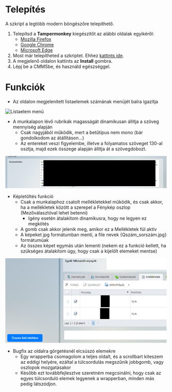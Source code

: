 # Telepítés

A szkript a legtöbb modern böngészőre telepíthető.<br>

1. Telepítsd a **Tampermonkey** kiegészítőt az alábbi oldalak egyikéről:
    * [Mozilla Firefox](https://addons.mozilla.org/en-US/firefox/addon/tampermonkey/)
    * [Google Chrome](https://chromewebstore.google.com/detail/tampermonkey/dhdgffkkebhmkfjojejmpbldmpobfkfo)
    * [Microsoft Edge](https://microsoftedge.microsoft.com/addons/detail/tampermonkey/iikmkjmpaadaobahmlepeloendndfphd)
1. Most már telepítheted a szkriptet. Ehhez [kattints ide](https://github.com/MentalGravis/CMMSLayoutChange/releases/latest/download/CMMSLayoutChange.user.js).
1. A megjelenő oldalon kattints az **Install** gombra.
1. Lépj be a CMMSbe, és használd egészséggel.

# Funkciók

* Az oldalon megjelenített listaelemek számának menüjét balra igazítja
<picture>
<img alt="Listaelem menü" src="img/OldalMéret.png">
</picture><br>

* A munkalapon lévő rubrikák magasságát dinamikusan állítja a szöveg mennyiség alapján
    * Csak nagyjából működik, mert a betűtípus nem mono (bár gondolkodom az átállításon...)
    * Az entereket veszi figyelembe, illetve a folyamatos szöveget 130-al osztja, majd ezek összege alapján állítja át a szövegdobozt.
<picture>
<img alt="Szövegdoboz magassága" src="img/SzövegDobozMagassága.png">
</picture><br>

* Képletöltés funkció
    * Csak a munkalaphoz csatolt mellékletekkel működik, és csak akkor, ha a mellékletek között a szerepel a Fénykép oszlop (Mezőválasztóval lehet betenni)
        * Igény esetén átalakítom dinamikusra, hogy ne legyen ez megkötés
    * A gomb csak akkor jelenik meg, amikor ez a Mellékletek fül aktív
    * A képeket jpg formátumban menti, a file nevek {Qszám_sorszám.jpg} formátumúak
    * Az összes képet egymás után lementi (nekem ez a funkció kellett, ha szükséges átalakítom úgy, hogy csak a kijelölt elemeket mentse)
<picture>
<img alt="Képletöltés gomb" src="img/KépLetöltésGomb.png">
</picture><br>

* Bugfix az oldalra görgetésnél elcsúszó elemekre
    * Egy wrapperba csomagolom a teljes oldalt, és a scrollbart kiteszem az eddigi helyére, ezáltal a túlcsordulás megszűnik jobbgomb, vagy oszlopok mozgatásakor
    * Később ezt továbbfejlesztve szeretném megcsinálni, hogy csak az egyes túlcsorduló elemek legyenek a wrapperban, minden más pedig látszódjon.
